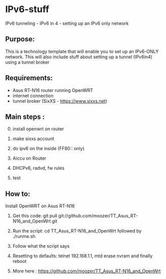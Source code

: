IPv6-stuff
==========

IPv6 tunneling - IPv6 in 4 - setting up an IPv6 only network

Purpose:
------------

This is a technology template that will enable you to set up an IPv6-ONLY network. This will also include stuff about setting up a tunnel (IPv6in4) using a tunnel broker 


Requirements:
------------

- Asus RT-N16 router running OpenWRT
- internet connection
- tunnel broker (SixXS - https://www.sixxs.net)


Main steps : 
------------

0. install openwrt on router 

1. make sixxs account 

2. do ipv6 on the inside (FF80:: only) 

3. Aiccu on Router 

4. DHCPv6,  radvd, fw rules 

5. test

How to:
------------

Install OpenWRT on Asus RT-N16 

1. Get this code: git pull git://github.com/moozer/TT_Asus_RT-N16_and_OpenWrt.git

2. Run the script: cd TT_Asus_RT-N16_and_OpenWrt followed by ./runme.sh

3. Follow what the script says

4. Resetting to defaults: telnet 192.168.1.1, mtd erase nvram and finally reboot

5. More here : https://github.com/moozer/TT_Asus_RT-N16_and_OpenWrt

